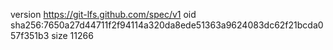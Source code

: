 version https://git-lfs.github.com/spec/v1
oid sha256:7650a27d44711f2f94114a320da8ede51363a9624083dc62f21bcda057f351b3
size 11266
